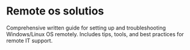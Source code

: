 # Remote os solutios
Comprehensive written guide for setting up and troubleshooting Windows/Linux OS remotely. Includes tips, tools, and best practices for remote IT support.
